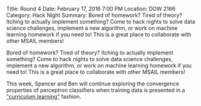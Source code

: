 Title: Round 4
Date: February 17, 2016 7:00 PM
Location: DOW 2166
Category: Hack Night
Summary:  Bored of homework? Tired of theory? Itching to actually implement something? Come to hack nights to solve data science challenges, implement a new algorithm, or work on machine learning homework if you need to! This is a great place to collaborate with other MSAIL members!  

Bored of homework? Tired of theory? Itching to actually implement something? Come to hack nights to solve data science challenges, implement a new algorithm, or work on machine learning homework if you need to! This is a great place to collaborate with other MSAIL members!

This week, Spencer and Ben will continue exploring the convergence properties of perceptron classifiers when training data is presented in a ["curriculum learning"](http://ronan.collobert.com/pub/matos/2009_curriculum_icml.pdf) fashion.
